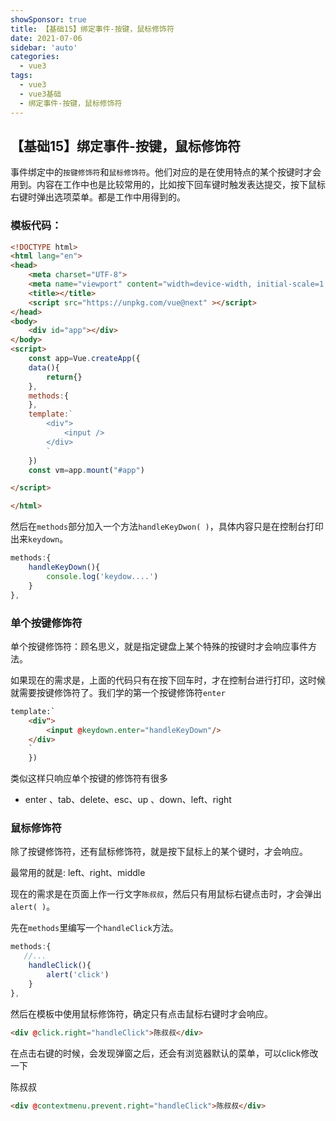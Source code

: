 ```yaml
---
showSponsor: true
title: 【基础15】绑定事件-按键，鼠标修饰符
date: 2021-07-06
sidebar: 'auto'
categories:
  - vue3
tags:
  - vue3
  - vue3基础
  - 绑定事件-按键，鼠标修饰符
---
```

## 【基础15】绑定事件-按键，鼠标修饰符

事件绑定中的`按键修饰符`和`鼠标修饰符`。他们对应的是在使用特点的某个按键时才会用到。内容在工作中也是比较常用的，比如按下回车键时触发表达提交，按下鼠标右键时弹出选项菜单。都是工作中用得到的。

### 模板代码：

```html
<!DOCTYPE html>
<html lang="en">
<head>
    <meta charset="UTF-8">
    <meta name="viewport" content="width=device-width, initial-scale=1.0">
    <title></title>
    <script src="https://unpkg.com/vue@next" ></script>
</head>
<body>
    <div id="app"></div>
</body>
<script>
    const app=Vue.createApp({ 
    data(){
        return{}
    },
    methods:{
    },
    template:`
        <div">
            <input />
        </div>
        ` 
    }) 
    const vm=app.mount("#app")

</script>

</html>
```

然后在`methods`部分加入一个方法`handleKeyDwon( )`，具体内容只是在控制台打印出来`keydown`。

```js
methods:{
    handleKeyDown(){
        console.log('keydow....')
    }
},
```

### 单个按键修饰符

单个按键修饰符：顾名思义，就是指定键盘上某个特殊的按键时才会响应事件方法。

如果现在的需求是，上面的代码只有在按下回车时，才在控制台进行打印，这时候就需要按键修饰符了。我们学的第一个按键修饰符`enter`

```html
template:`
    <div">
        <input @keydown.enter="handleKeyDown"/>
    </div>
    ` 
    })
```

类似这样只响应单个按键的修饰符有很多

- enter 、tab、delete、esc、up 、down、left、right

### 鼠标修饰符

除了按键修饰符，还有鼠标修饰符，就是按下鼠标上的某个键时，才会响应。

最常用的就是: left、right、middle

现在的需求是在页面上作一行文字`陈叔叔`，然后只有用鼠标右键点击时，才会弹出`alert( )`。

先在`methods`里编写一个`handleClick`方法。

```js
methods:{
   //...
    handleClick(){
        alert('click')
    }
},
```

然后在模板中使用鼠标修饰符，确定只有点击鼠标右键时才会响应。

```html
<div @click.right="handleClick">陈叔叔</div>
```

在点击右键的时候，会发现弹窗之后，还会有浏览器默认的菜单，可以click修改一下

<div @contextmenu.prevent.right="handleClick">陈叔叔</div>

```html
<div @contextmenu.prevent.right="handleClick">陈叔叔</div>
```

